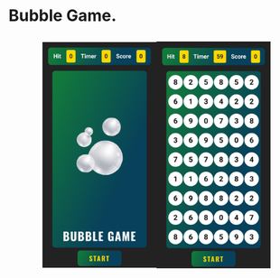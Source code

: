 # Bubble Game.
<html>
    <div id="demo" style="display: flex; width: 100%; height: 100%; justify-content: center ; align-items: center; padding: 10px;">
    <img style="width: 40%;" src="img/1.jpg" alt="">
    <img style="width: 40%;" src="img/2.jpg" alt="">
  </div>
  </html>
